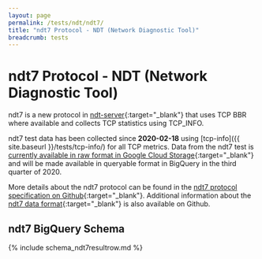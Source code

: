 ```yaml
---
layout: page
permalink: /tests/ndt/ndt7/
title: "ndt7 Protocol - NDT (Network Diagnostic Tool)"
breadcrumb: tests
---
```


# ndt7 Protocol - NDT (Network Diagnostic Tool)

ndt7 is a new protocol in [ndt-server](https://github.com/m-lab/ndt-server/tree/master/ndt7/){:target="_blank"} that uses TCP BBR where available and collects TCP statistics using TCP_INFO.

ndt7 test data has been collected since **2020-02-18** using [tcp-info]({{ site.baseurl }}/tests/tcp-info/) for all TCP metrics. Data from the ndt7 test is [currently available in raw format in Google Cloud Storage](https://console.cloud.google.com/storage/browser/archive-measurement-lab/ndt/ndt7/?forceOnBucketsSortingFiltering=false&project=measurement-lab){:target="_blank"} and will be made available in queryable format in BigQuery in the third quarter of 2020.

More details about the ndt7 protocol can be found in the [ndt7 protocol specification on Github](https://github.com/m-lab/ndt-server/blob/master/spec/ndt7-protocol.md){:target="_blank"}. Additional information about the [ndt7 data format](https://github.com/m-lab/ndt-server/blob/master/spec/data-format.md){:target="_blank"} is also available on Github.

## ndt7 BigQuery Schema

<div class="table-responsive" markdown="1">
{% include schema_ndt7resultrow.md %}
</div>
